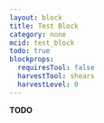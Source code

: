 ```yaml
---
layout: block
title: Test Block
category: none
mcid: test_block
todo: true
blockprops:
  requiresTool: false
  harvestTool: shears
  harvestLevel: 0
---
```



**TODO**
